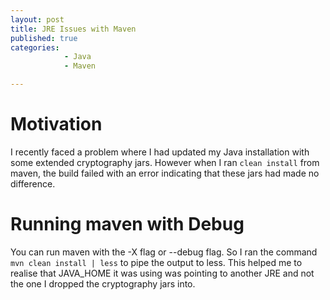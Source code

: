 ```yaml
---
layout: post
title: JRE Issues with Maven
published: true
categories: 
            - Java
            - Maven

---
```


# Motivation
I recently faced a problem where I had updated my Java installation with some extended cryptography jars. However when I ran
`clean install` from maven, the build failed with an error indicating that these jars had made no difference.

# Running maven with Debug
You can run maven with the -X flag or --debug flag.
So I ran the command `mvn clean install | less` to pipe the output to less. This helped me to realise that JAVA_HOME it was using was pointing to another JRE and not the one I dropped the cryptography jars into.
